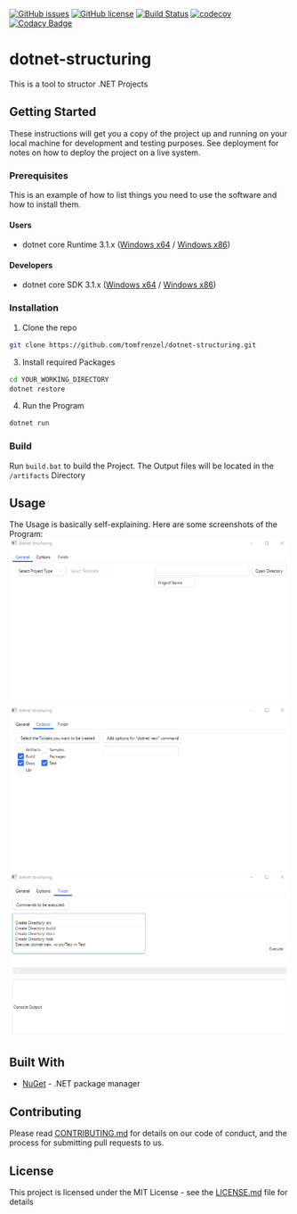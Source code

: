 [![GitHub issues](https://img.shields.io/github/issues/tomfrenzel/dotnet-structuring)](https://github.com/tomfrenzel/dotnet-structuring/issues)
[![GitHub license](https://img.shields.io/github/license/tomfrenzel/dotnet-structuring)](https://github.com/tomfrenzel/dotnet-structuring/blob/master/LICENSE)
[![Build Status](https://dev.azure.com/tomfrenzel/dotnet-structuring/_apis/build/status/dotnet-structuring%20CI-master?branchName=master)](https://dev.azure.com/tomfrenzel/dotnet-structuring/_build/latest?definitionId=10&branchName=master)
[![codecov](https://codecov.io/gh/tomfrenzel/dotnet-structuring/branch/dev/graph/badge.svg)](https://codecov.io/gh/tomfrenzel/dotnet-structuring)
[![Codacy Badge](https://api.codacy.com/project/badge/Grade/16af892b784c4b049b34622c3949a3d2)](https://www.codacy.com/manual/tomfrenzel/dotnet-structuring?utm_source=github.com&amp;utm_medium=referral&amp;utm_content=tomfrenzel/dotnet-structuring&amp;utm_campaign=Badge_Grade)


# dotnet-structuring

This is a tool to structor .NET Projects

## Getting Started

These instructions will get you a copy of the project up and running on your local machine for development and testing purposes. See deployment for notes on how to deploy the project on a live system.

### Prerequisites

This is an example of how to list things you need to use the software and how to install them.

#### Users
* dotnet core Runtime 3.1.x ([Windows x64](https://dotnet.microsoft.com/download/dotnet-core/thank-you/runtime-aspnetcore-3.1.0-windows-x64-installer) / [Windows x86](https://dotnet.microsoft.com/download/dotnet-core/thank-you/runtime-aspnetcore-3.1.0-windows-x86-installer))

#### Developers
* dotnet core SDK 3.1.x ([Windows x64](https://dotnet.microsoft.com/download/dotnet-core/thank-you/sdk-3.1.100-windows-x64-installer) / [Windows x86](https://dotnet.microsoft.com/download/dotnet-core/thank-you/sdk-3.1.100-windows-x86-installer))

### Installation

1. Clone the repo
```sh
git clone https://github.com/tomfrenzel/dotnet-structuring.git
```
3. Install required Packages
```sh
cd YOUR_WORKING_DIRECTORY
dotnet restore
```
4. Run the Program
```sh
dotnet run
```

### Build

Run ```build.bat``` to build the Project. The Output files will be located in the ```/artifacts``` Directory

## Usage

The Usage is basically self-explaining. Here are some screenshots of the Program:
![General](samples/screenshots/general.png)
![Options](samples/screenshots/options.png)
![Finish](samples/screenshots/finish.png)

## Built With

* [NuGet](https://www.nuget.org/) - .NET package manager

## Contributing

Please read [CONTRIBUTING.md](https://gist.github.com/PurpleBooth/b24679402957c63ec426) for details on our code of conduct, and the process for submitting pull requests to us.

## License

This project is licensed under the MIT License - see the [LICENSE.md](LICENSE) file for details
